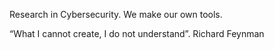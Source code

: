 Research in Cybersecurity. We make our own tools.

“What I cannot create, I do not understand”. Richard Feynman
